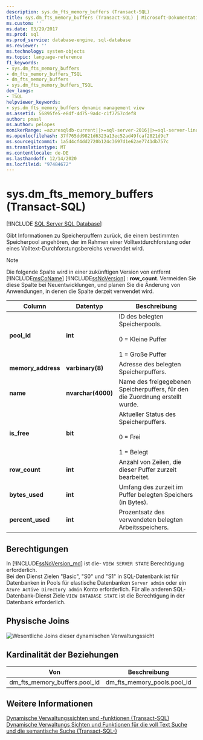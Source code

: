 ```yaml
---
description: sys.dm_fts_memory_buffers (Transact-SQL)
title: sys.dm_fts_memory_buffers (Transact-SQL) | Microsoft-Dokumentation
ms.custom: ''
ms.date: 03/29/2017
ms.prod: sql
ms.prod_service: database-engine, sql-database
ms.reviewer: ''
ms.technology: system-objects
ms.topic: language-reference
f1_keywords:
- sys.dm_fts_memory_buffers
- dm_fts_memory_buffers_TSQL
- dm_fts_memory_buffers
- sys.dm_fts_memory_buffers_TSQL
dev_langs:
- TSQL
helpviewer_keywords:
- sys.dm_fts_memory_buffers dynamic management view
ms.assetid: 56895fe5-e8df-4d75-9adc-c1f7757cdef8
author: pmasl
ms.author: pelopes
monikerRange: =azuresqldb-current||>=sql-server-2016||>=sql-server-linux-2017||=azuresqldb-mi-current
ms.openlocfilehash: 37f765dd9821d6323a13ec52ad49fcaf2821d9c7
ms.sourcegitcommit: 1a544cf4dd2720b124c3697d1e62ae7741db757c
ms.translationtype: MT
ms.contentlocale: de-DE
ms.lasthandoff: 12/14/2020
ms.locfileid: "97484672"
---
```

# <a name="sysdm_fts_memory_buffers-transact-sql"></a>sys.dm_fts_memory_buffers (Transact-SQL)
[!INCLUDE [SQL Server SQL Database](../../includes/applies-to-version/sql-asdb.md)]

  Gibt Informationen zu Speicherpuffern zurück, die einem bestimmten Speicherpool angehören, der im Rahmen einer Volltextdurchforstung oder eines Volltext-Durchforstungsbereichs verwendet wird.  
  
> [!NOTE]
> Die folgende Spalte wird in einer zukünftigen Version von entfernt [!INCLUDE[msCoName](../../includes/msconame-md.md)] [!INCLUDE[ssNoVersion](../../includes/ssnoversion-md.md)] : **row_count**. Vermeiden Sie diese Spalte bei Neuentwicklungen, und planen Sie die Änderung von Anwendungen, in denen die Spalte derzeit verwendet wird.  

  
|Column|Datentyp|Beschreibung|  
|------------|---------------|-----------------|  
|**pool_id**|**int**|ID des belegten Speicherpools.<br /><br /> 0 = Kleine Puffer<br /><br /> 1 = Große Puffer|  
|**memory_address**|**varbinary(8)**|Adresse des belegten Speicherpuffers.|  
|**name**|**nvarchar(4000)**|Name des freigegebenen Speicherpuffers, für den die Zuordnung erstellt wurde.|  
|**is_free**|**bit**|Aktueller Status des Speicherpuffers.<br /><br /> 0 = Frei<br /><br /> 1 = Belegt|  
|**row_count**|**int**|Anzahl von Zeilen, die dieser Puffer zurzeit bearbeitet.|  
|**bytes_used**|**int**|Umfang des zurzeit im Puffer belegten Speichers (in Bytes).|  
|**percent_used**|**int**|Prozentsatz des verwendeten belegten Arbeitsspeichers.|  
  
## <a name="permissions"></a>Berechtigungen  

In [!INCLUDE[ssNoVersion_md](../../includes/ssnoversion-md.md)] ist die- `VIEW SERVER STATE` Berechtigung erforderlich.   
Bei den Dienst Zielen "Basic", "S0" und "S1" in SQL-Datenbank ist für Datenbanken in Pools für elastische Datenbanken `Server admin` oder ein `Azure Active Directory admin` Konto erforderlich. Für alle anderen SQL-Datenbank-Dienst Ziele `VIEW DATABASE STATE` ist die Berechtigung in der Datenbank erforderlich.   
  
## <a name="physical-joins"></a>Physische Joins  
 ![Wesentliche Joins dieser dynamischen Verwaltungssicht](../../relational-databases/system-dynamic-management-views/media/join-dm-fts-memory-buffers-1.gif "Wesentliche Joins dieser dynamischen Verwaltungssicht")  
  
## <a name="relationship-cardinalities"></a>Kardinalität der Beziehungen  
  
|Von|Beschreibung|Beziehung|  
|----------|--------|------------------|  
|dm_fts_memory_buffers.pool_id|dm_fts_memory_pools.pool_id|n:1|  
  
## <a name="see-also"></a>Weitere Informationen  
 [Dynamische Verwaltungssichten und -funktionen &#40;Transact-SQL&#41;](~/relational-databases/system-dynamic-management-views/system-dynamic-management-views.md)   
 [Dynamische Verwaltungs Sichten und Funktionen für die voll Text Suche und die semantische Suche &#40;Transact-SQL-&#41;](../../relational-databases/system-dynamic-management-views/full-text-and-semantic-search-dynamic-management-views-functions.md)  
  
  

